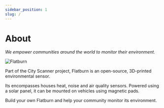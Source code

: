 ```yaml
---
sidebar_position: 1
slug: /
---
```


# About

_We empower communities around the world to monitor their environment._

![Flatburn](@site/static/files/evolution/lte_blind.jpg)

Part of the City Scanner project, Flatburn is an open-source, 3D-printed environmental sensor.

Its encompasses houses heat, noise and air quality sensors. Powered using a solar panel, it can be mounted on vehicles using magnetic pads.

Build your own Flatburn and help your community monitor its environment.

<!-- vision: how the project is connected to SCL's vision

approach: drive-by low-cost sensing, high spatio-temporal resolution -->
